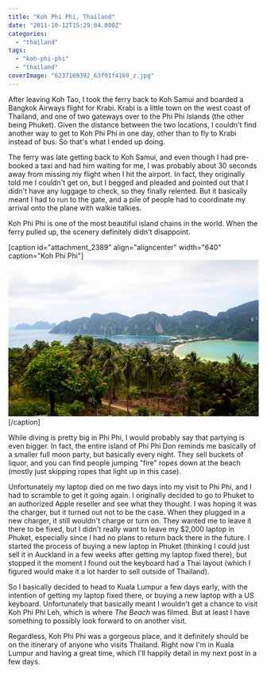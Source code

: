 ```yaml
---
title: "Koh Phi Phi, Thailand"
date: "2011-10-12T15:29:04.000Z"
categories: 
  - "thailand"
tags: 
  - "koh-phi-phi"
  - "thailand"
coverImage: "6237169392_63f91f4169_z.jpg"
---
```


After leaving Koh Tao, I took the ferry back to Koh Samui and boarded a Bangkok Airways flight for Krabi. Krabi is a little town on the west coast of Thailand, and one of two gateways over to the Phi Phi Islands (the other being Phuket). Given the distance between the two locations, I couldn't find another way to get to Koh Phi Phi in one day, other than to fly to Krabi instead of bus. So that's what I ended up doing.

The ferry was late getting back to Koh Samui, and even though I had pre-booked a taxi and had him waiting for me, I was probably about 30 seconds away from missing my flight when I hit the airport. In fact, they originally told me I couldn't get on, but I begged and pleaded and pointed out that I didn't have any luggage to check, so they finally relented. But it basically meant I had to run to the gate, and a pile of people had to coordinate my arrival onto the plane with walkie talkies.

Koh Phi Phi is one of the most beautiful island chains in the world. When the ferry pulled up, the scenery definitely didn't disappoint.

\[caption id="attachment\_2389" align="aligncenter" width="640" caption="Koh Phi Phi"\][![](images/6237169392_63f91f4169_z.jpg "Koh Phi Phi")](http://www.migratorynerd.com/wordpress/wp-content/uploads/2011/10/6237169392_63f91f4169_z.jpg)\[/caption\]

While diving is pretty big in Phi Phi, I would probably say that partying is even bigger. In fact, the entire island of Phi Phi Don reminds me basically of a smaller full moon party, but basically every night. They sell buckets of liquor, and you can find people jumping "fire" ropes down at the beach (mostly just skipping ropes that light up in this case).

Unfortunately my laptop died on me two days into my visit to Phi Phi, and I had to scramble to get it going again. I originally decided to go to Phuket to an authorized Apple reseller and see what they thought. I was hoping it was the charger, but it turned out not to be the case. When they plugged in a new charger, it still wouldn't charge or turn on. They wanted me to leave it there to be fixed, but I didn't really want to leave my $2,000 laptop in Phuket, especially since I had no plans to return back there in the future. I started the process of buying a new laptop in Phuket (thinking I could just sell it in Auckland in a few weeks after getting my laptop fixed there), but stopped it the moment I found out the keyboard had a Thai layout (which I figured would make it a lot harder to sell outside of Thailand).

So I basically decided to head to Kuala Lumpur a few days early, with the intention of getting my laptop fixed there, or buying a new laptop with a US keyboard. Unfortunately that basically meant I wouldn't get a chance to visit Koh Phi Phi Leh, which is where _The Beach_ was filmed. But at least I have something to possibly look forward to on another visit.

Regardless, Koh Phi Phi was a gorgeous place, and it definitely should be on the itinerary of anyone who visits Thailand. Right now I'm in Kuala Lumpur and having a great time, which I'll happily detail in my next post in a few days.
